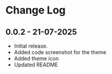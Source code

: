 # Change Log

## 0.0.2 - 21-07-2025

- Initial release.
- Added code screenshot for the theme
- Added theme icon
- Updated README